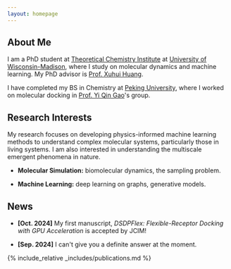 ```yaml
---
layout: homepage
---
```


## About Me

I am a PhD student at [Theoretical Chemistry Institute](https://tci.chem.wisc.edu/) at [University of Wisconsin-Madison](https://www.wisc.edu/), where I study on molecular dynamics and machine learning. My PhD advisor is [Prof. Xuhui Huang](https://huang.chem.wisc.edu/).

I have completed my BS in Chemistry at [Peking University](https://www.pku.edu.cn/), where I worked on molecular docking in [Prof. Yi Qin Gao](https://www.chem.pku.edu.cn/gaoyq/)'s group. 


## Research Interests

My research focuses on developing physics-informed machine learning methods to understand complex molecular systems, particularly those in living systems. I am also interested in understanding the multiscale emergent phenomena in nature.

- **Molecular Simulation:** biomolecular dynamics, the sampling problem.

- **Machine Learning:** deep learning on graphs, generative models.

## News

- **[Oct. 2024]** My first manuscript, *DSDPFlex: Flexible-Receptor Docking with GPU Acceleration* is accepted by JCIM!

- **[Sep. 2024]** I can't give you a definite answer at the moment.


{% include_relative _includes/publications.md %}

<!-- {% include_relative _includes/services.md %} -->
